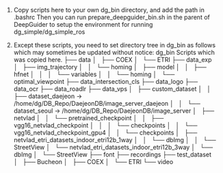 1. Copy scripts here to your own dg_bin directory, and add the path in .bashrc
   Then you can run prepare_deepguider_bin.sh in the parent of DeepGuider to
   setup the environment for running dg_simple/dg_simple_ros

2. Except these scripts, you need to set directory tree in dg_bin as follows which may sometimes be updated without notice:
   dg_bin
       Scripts which was copied here.
       ├── data
       │   ├── COEX
       │   └── ETRI
       ├── data_exp
       │   ├── img_trajectory
       │   │   └── homing
       │   ├── model
       │   │   ├── hfnet
       │   │   │   └── variables
       │   │   └── homing
       │   └── optimal_viewpoint
       ├── data_intersection_cls
       ├── data_logo
       ├── data_ocr
       ├── data_roadlr
       ├── data_vps
       │   ├── custom_dataset
       │   │   ├── dataset_daejeon -> /home/dg/DB_Repo/DaejeonDB/image_server_daejeon
       │   │   └── dataset_seoul -> /home/dg/DB_Repo/DaejeonDB/image_server
       │   ├── netvlad
       │   │   └── pretrained_checkpoint
       │   │       ├── vgg16_netvlad_checkpoint
       │   │       │   └── checkpoints
       │   │       └── vgg16_netvlad_checkpoint_gpu4
       │   │           └── checkpoints
       │   ├── netvlad_etri_datasets_indoor_etri12b_1way
       │   │   └── dbImg
       │   │       └── StreetView
       │   └── netvlad_etri_datasets_indoor_etri12b_3way
       │       └── dbImg
       │           └── StreetView
       ├── font
       ├── recordings
       ├── test_dataset
       │   ├── Bucheon
       │   ├── COEX
       │   └── ETRI
       └── video
